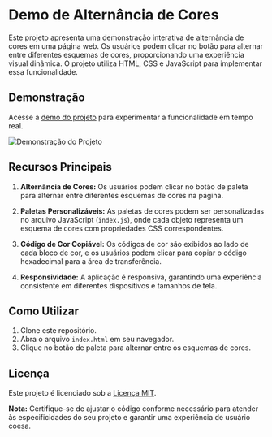 # Demo de Alternância de Cores

Este projeto apresenta uma demonstração interativa de alternância de cores em uma página web. Os usuários podem clicar no botão para alternar entre diferentes esquemas de cores, proporcionando uma experiência visual dinâmica. O projeto utiliza HTML, CSS e JavaScript para implementar essa funcionalidade.

## Demonstração

Acesse a [demo do projeto](https://eupane.github.io/projetos/colorSwitch/) para experimentar a funcionalidade em tempo real.

![Demonstração do Projeto](https://i.imgur.com/uIYgE7f.png)

## Recursos Principais

1. **Alternância de Cores:** Os usuários podem clicar no botão de paleta para alternar entre diferentes esquemas de cores na página.

2. **Paletas Personalizáveis:** As paletas de cores podem ser personalizadas no arquivo JavaScript (`index.js`), onde cada objeto representa um esquema de cores com propriedades CSS correspondentes.

3. **Código de Cor Copiável:** Os códigos de cor são exibidos ao lado de cada bloco de cor, e os usuários podem clicar para copiar o código hexadecimal para a área de transferência.

4. **Responsividade:** A aplicação é responsiva, garantindo uma experiência consistente em diferentes dispositivos e tamanhos de tela.

## Como Utilizar

1. Clone este repositório.
2. Abra o arquivo `index.html` em seu navegador.
3. Clique no botão de paleta para alternar entre os esquemas de cores.

## Licença

Este projeto é licenciado sob a [Licença MIT](LICENSE).

**Nota:** Certifique-se de ajustar o código conforme necessário para atender às especificidades do seu projeto e garantir uma experiência de usuário coesa.
